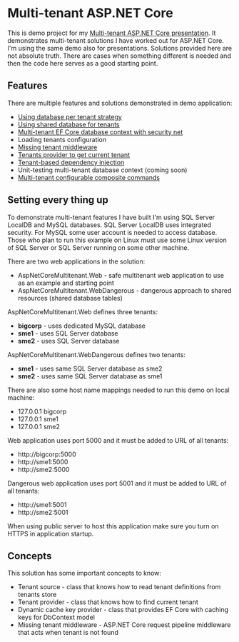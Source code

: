 # Multi-tenant ASP.NET Core

This is demo project for my [Multi-tenant ASP.NET Core presentation](https://gunnarpeipman.com/presentations/aspnet-core-multitenant/). It demonstrates multi-tenant solutions I have worked out for ASP.NET Core. I'm using the same demo also for presentations. Solutions provided here are not absolute truth. There are cases when something different is needed and then the code here serves as a good starting point.

## Features

There are multiple features and solutions demonstrated in demo application:

* [Using database per tenant strategy](https://gunnarpeipman.com/aspnet-core-tenant-providers/)
* [Using shared database for tenants](https://gunnarpeipman.com/ef-core-global-query-filters/)
* [Multi-tenant EF Core database context with security net](https://gunnarpeipman.com/aspnet-core-defensive-database-context/)
* Loading tenants configuration
* [Missing tenant middleware](https://gunnarpeipman.com/aspnet-core-missing-tenant-middleware/)
* [Tenants provider to get current tenant](https://gunnarpeipman.com/aspnet-core-tenant-providers/)
* [Tenant-based dependency injection](https://gunnarpeipman.com/aspnet-core-tenant-based-dependency-injection/)
* Unit-testing multi-tenant database context (coming soon)
* [Multi-tenant configurable composite commands](https://gunnarpeipman.com/aspnet-core-configurable-composite-command/)

## Setting every thing up

To demonstrate multi-tenant features I have built I'm using SQL Server LocalDB and MySQL databases. SQL Server LocalDB uses 
integrated security. For MySQL some user account is needed to access database. Those who plan to run this example on Linux 
must use some Linux version of SQL Server or SQL Server running on some other machine.

There are two web applications in the solution:

* AspNetCoreMultitenant.Web - safe multitenant web application to use as an example and starting point 
* AspNetCoreMultitenant.WebDangerous - dangerous approach to shared resources (shared database tables)

AspNetCoreMultitenant.Web defines three tenants:

* **bigcorp** - uses dedicated MySQL database
* **sme1** - uses SQL Server database
* **sme2** - uses SQL Server database

AspNetCoreMultitenant.WebDangerous defines two tenants:

* **sme1** - uses same SQL Server database as sme2
* **sme2** - uses same SQL Server database as sme1

There are also some host name mappings needed to run this demo on local machine:
* 127.0.0.1    bigcorp
* 127.0.0.1    sme1
* 127.0.0.1    sme2

Web application uses port 5000 and it must be added to URL of all tenants:

* http://bigcorp:5000
* http://sme1:5000
* http://sme2:5000

Dangerous web application uses port 5001 and it must be added to URL of all tenants:

* http://sme1:5001
* http://sme2:5001

When using public server to host this application make sure you turn on HTTPS in application startup.

## Concepts

This solution has some important concepts to know:

* Tenant source - class that knows how to read tenant definitions from tenants store
* Tenant provider - class that knows how to find current tenant
* Dynamic cache key provider - class that provides EF Core with caching keys for DbContext model
* Missing tenant middleware - ASP.NET Core request pipeline middleware that acts when tenant is not found